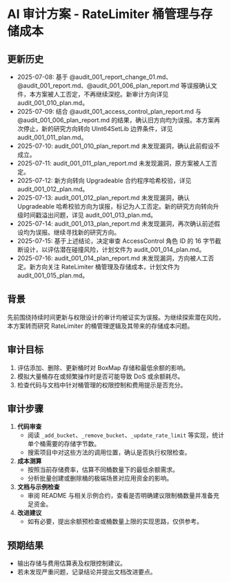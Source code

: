 # AI 审计方案 - RateLimiter 桶管理与存储成本
## 更新历史
- 2025-07-08: 基于 @audit_001_report_change_01.md、@audit_001_report.md、@audit_001_006_plan_report.md 等误报确认文件，本方案被人工否定，不再继续深挖。新审计方向详见 audit_001_010_plan.md。
- 2025-07-09: 结合 @audit_001_access_control_plan_report.md 与 @audit_001_006_plan_report.md 的结果，确认旧方向均为误报。本方案再次停止，新的研究方向转向 UInt64SetLib 边界条件，详见 audit_001_011_plan.md。
- 2025-07-10: audit_001_010_plan_report.md 未发现漏洞，确认此前假设不成立。
- 2025-07-11: audit_001_011_plan_report.md 未发现漏洞，原方案被人工否定。
- 2025-07-12: 新方向转向 Upgradeable 合约程序哈希校验，详见 audit_001_012_plan.md。
- 2025-07-13: audit_001_012_plan_report.md 未发现漏洞，确认 Upgradeable 哈希校验方向为误报，标记为人工否定。新的研究方向转向升级时间戳溢出问题，详见 audit_001_013_plan.md。
- 2025-07-14: audit_001_013_plan_report.md 未发现漏洞，再次确认前述假设均为误报。继续寻找新的研究方向。
- 2025-07-15: 基于上述结论，决定审查 AccessControl 角色 ID 的 16 字节截断设计，以评估潜在碰撞风险，计划文件为 audit_001_014_plan.md。
- 2025-07-16: audit_001_014_plan_report.md 未发现漏洞，方向被人工否定。新方向关注 RateLimiter 桶管理及存储成本，计划文件为 audit_001_015_plan.md。


## 背景
先前围绕持续时间更新与权限设计的审计均被证实为误报。为继续探索潜在风险，本方案转而研究 RateLimiter 的桶管理逻辑及其带来的存储成本问题。

## 审计目标
1. 评估添加、删除、更新桶时对 BoxMap 存储和最低余额的影响。
2. 模拟大量桶存在或频繁操作时是否可能导致 DoS 或余额耗尽。
3. 检查代码与文档中针对桶管理的权限控制和费用提示是否充分。

## 审计步骤
1. **代码审查**
   - 阅读 `_add_bucket`、`_remove_bucket`、`_update_rate_limit` 等实现，统计单个桶需要的存储字节数。
   - 搜索项目中对这些方法的调用位置，确认是否执行权限检查。
2. **成本测算**
   - 按照当前存储费率，估算不同桶数量下的最低余额需求。
   - 分析批量创建或删除桶的极端场景对应用资金的影响。
3. **文档与示例检查**
   - 审阅 README 与相关示例合约，查看是否明确建议限制桶数量并准备充足资金。
4. **改进建议**
   - 如有必要，提出余额预检查或桶数量上限的实现思路，仅供参考。

## 预期结果
- 输出存储与费用估算表及权限控制建议。
- 若未发现严重问题，记录结论并提出文档改进要点。
